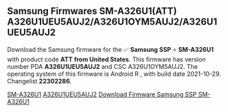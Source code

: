 <h2>Samsung Firmwares SM-A326U1(ATT) A326U1UEU5AUJ2/A326U1OYM5AUJ2/A326U1UEU5AUJ2</h2>
Download the Samsung firmware for the ✅ <strong>Samsung SSP </strong> ⭐ <strong>SM-A326U1</strong> with product code <strong>ATT</strong> <strong> from United States</strong>. This firmware has version number PDA <strong>A326U1UEU5AUJ2</strong> and CSC A326U1OYM5AUJ2. The operating system of this firmware is Android R , with build date 2021-10-29. Changelist <strong>22302286</strong>.


[SM-A326U1](https://samfirm.shop/samsung/model/SM-A326U1)
[A326U1UEU5AUJ2](https://samfirm.shop/samsung/pda/A326U1UEU5AUJ2)
[Download Firmware Samsung SSP SM-A326U1](https://samfirm.shop/samsung/firmware/469606)
